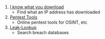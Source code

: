1. [I know what you download](https://iknowwhatyoudownload.com/en/peer/)
	- Find what an IP address has downloaded
2. [Pentest Tools](https://pentest-tools.com/)
	- Online pentest tools for OSINT, etc
3. [Leak-Lookup](https://leak-lookup.com/)
	- Search breach databases
